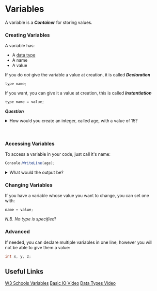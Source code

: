 # Variables

A variable is a **_Container_** for storing values.

### Creating Variables

A variable has:
+ A [data type](https://github.com/fslcoding/Data-Types)
+ A name
+ A value

If you do _not_ give the variable a value at creation, it is called **_Declaration_**
```cs
type name;
```


If you want, you can give it a value at creation, this is called **_Instantiation_**

```cs
type name = value;
```

**_Question_**

<details>
    <summary>
        How would you create an integer, called age, with a value of 15?
    </summary>

    int age = 15;

</details>

<br>
<br>

### Accessing Variables

To access a variable in your code, just call it's name:

```cs
Console.WriteLine(age);
```

<details>
    <summary>
        What would the output be?
    </summary>

    15

</details>


### Changing Variables

If you have a variable whose value you want to change, you can set one with:
```cs
name = value;
```
_N.B. No type is specified!_

### Advanced

If needed, you can declare multiple variables in one line,
however you will not be able to give them a value:
```cs
int x, y, z;
```


## Useful Links
[W3 Schools Variables](https://www.w3schools.com/cs/cs_variables.php)
[Basic IO Video](https://www.youtube.com/watch?v=CaLJjQj2Fs4&list=PLxIdR4guOqDMs0rAnTW8XbFce4J7dHLJZ&index=1)
[Data Types Video](https://www.youtube.com/watch?v=ZqjfYfv5cQc&list=PLxIdR4guOqDMs0rAnTW8XbFce4J7dHLJZ&index=3)
